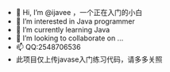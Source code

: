 - 👋 Hi, I’m @ijavee ，一个正在入门的小白
- 👀 I’m interested in Java programmer
- 🌱 I’m currently learning Java
- 💞️ I’m looking to collaborate on ...
- 📫 QQ:2548706536
- 此项目仅上传javase入门练习代码，请多多关照

<!---
ijavaee/ijavaee is a ✨ special ✨ repository because its `README.md` (this file) appears on your GitHub profile.
You can click the Preview link to take a look at your changes.
--->
